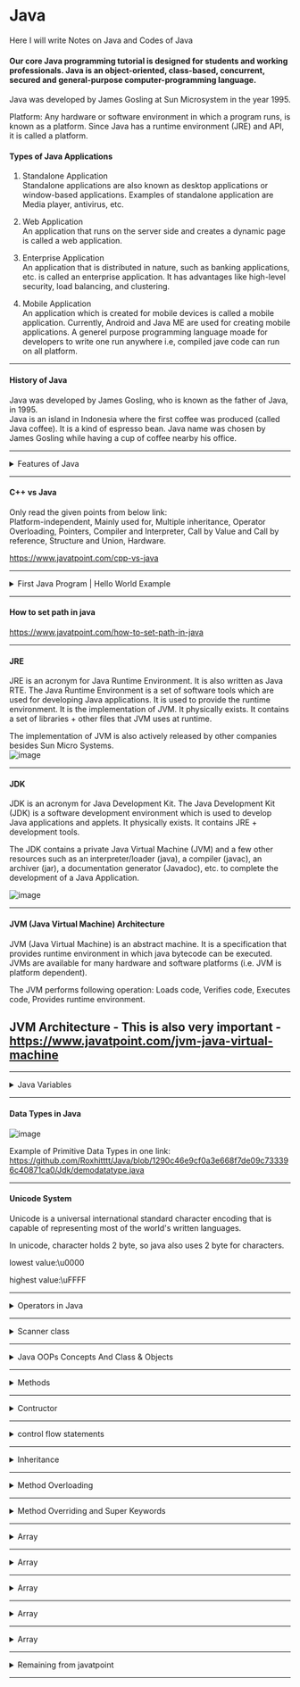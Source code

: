 # Java
Here I will write Notes on Java and Codes of Java

#### Our core Java programming tutorial is designed for students and working professionals. Java is an object-oriented, class-based, concurrent, secured and general-purpose computer-programming language.
Java was developed by James Gosling at Sun Microsystem in the year 1995.

Platform: Any hardware or software environment in which a program runs, is known as a platform. Since Java has a runtime environment (JRE) and API, it is called a platform.

#### Types of Java Applications

1) Standalone Application  
Standalone applications are also known as desktop applications or window-based applications. Examples of standalone application are Media player, antivirus, etc.

2) Web Application  
An application that runs on the server side and creates a dynamic page is called a web application.

3) Enterprise Application  
An application that is distributed in nature, such as banking applications, etc. is called an enterprise application. It has advantages like high-level security, load balancing, and clustering.

4) Mobile Application  
An application which is created for mobile devices is called a mobile application. Currently, Android and Java ME are used for creating mobile applications.
A generel purpose programming language moade for developers to write one run anywhere i.e, compiled jave code can run on all platform.
__________________________________________________________________________________

#### History of Java
 Java was developed by James Gosling, who is known as the father of Java, in 1995.  
 Java is an island in Indonesia where the first coffee was produced (called Java coffee). It is a kind of espresso bean. Java name was chosen by James Gosling while having a cup of coffee nearby his office.

__________________________________________________________________________________

<details><summary>Features of Java</summary>  
<p>
 #### Features of Java  
A list of the most important features of the Java language is given below.  
1.Simple - Java syntax is based on C++. Java has removed explicit pointers, operator overloading, etc.

2.Object-Oriented - Java is an object-oriented programming language. Everything in Java is an object. Object-oriented means we organize our software as a combination of different types of objects that incorporate both data and behavior.  
Object-oriented programming (OOPs) is a methodology that simplifies software development and maintenance by providing some rules.  
Basic concepts of OOPs are:  

1.Object - An entity that has state and behavior is known as an object e.g., chair, bike, marker, pen, table, car, etc. It can be physical or logical (tangible and intangible). An object has three characteristics:  
State: Represents the data (value) of an object.  
Behavior - Represents the behavior of an object such as diposits,withdraw, etc.  
Identity - It is used internally by the JVM to identify each object uniquely.  
For Example, Pen is an object. Its name is Reynolds; color is white, known as its state. It is used to write, so writing is its behavior.  
An object is an instance of a class. A class is a template or blueprint from which objects are created. So, an object is the instance(result) of a class.

2.Class - A class is a group of objects which have common properties. It is a template or blueprint from which objects are created. It is a logical entity. It can't be physical. A class in Java can contain: Fields, Methods, Constructors, Blocks, Nested class and interface.

3.Inheritance - Inheritance in Java is a mechanism in which one object acquires all the properties and behaviors of a parent object. It is an important part of OOPs (Object Oriented programming system).  
The idea behind inheritance in Java is that you can create new classes that are built upon existing classes. When you inherit from an existing class, you can reuse methods and fields of the parent class.  
The extends keyword indicates that you are making a new class that derives from an existing class. The meaning of "extends" is to increase the functionality.  
In the terminology of Java, a class which is inherited is called a parent or superclass, and the new class is called child or subclass.  
Example of Inheritance:-  
![image](https://user-images.githubusercontent.com/62470301/216395966-bba3935f-6a8d-4225-b5a0-5e20652cbddb.png)  
Types of inheritance in java  
![image](https://user-images.githubusercontent.com/62470301/216396288-38b08720-9e69-4bca-b1f8-5fc67e3c8c32.png)
![image](https://user-images.githubusercontent.com/62470301/216396460-e7496ba7-4324-4b4a-b521-acf5fffb095c.png)

4.Polymorphism - Polymorphism in Java is a concept by which we can perform a single action in different ways. Polymorphism is derived from 2 Greek words: poly and morphs. The word "poly" means many and "morphs" means forms. So polymorphism means many forms.  
There are two types of polymorphism in Java: compile-time polymorphism and runtime polymorphism. We can perform polymorphism in java by method overloading and method overriding.  
If you overload a static method in Java, it is the example of compile time polymorphism. Here, we will focus on runtime polymorphism in java.  
Runtime Polymorphism in Java  
Runtime polymorphism or Dynamic Method Dispatch is a process in which a call to an overridden method is resolved at runtime rather than compile-time.

5.Abstraction - Abstraction is a process of hiding the implementation details and showing only functionality to the user.  
Another way, it shows only essential things to the user and hides the internal details, for example, sending SMS where you type the text and send the message. You don't know the internal processing about the message delivery.  
Abstraction lets you focus on what the object does instead of how it does it.  
A class which is declared as abstract is known as an abstract class. It can have abstract and non-abstract methods. It needs to be extended and its method implemented. It cannot be instantiated.

6.Encapsulation - Encapsulation in Java is a process of wrapping code and data together into a single unit, for example, a capsule which is mixed of several medicines.
![image](https://user-images.githubusercontent.com/62470301/216398306-7d9772ad-5754-43d8-9634-a56375d95f57.png)  

We can create a fully encapsulated class in Java by making all the data members of the class private. Now we can use setter and getter methods to set and get the data in it.  
By providing only a setter or getter method, you can make the class read-only or write-only. In other words, you can skip the getter or setter methods.  
It provides you the control over the data.  
It is a way to achieve data hiding in Java because other class will not be able to access the data through the private data members.  

3.Portable - Java is portable because it facilitates you to carry the Java bytecode to any platform. It doesn't require any implementation.

4.Platform independent - Java is a write once, run anywhere language.  
There are two types of platforms software-based and hardware-based. Java provides a software-based platform.  
1.Runtime Environment  
2.API(Application Programming Interface)

5.Secured - Java is best known for its security. With Java, we can develop virus-free systems. Java is secured because:  
No explicit pointer  
Java Programs run inside a virtual machine sandbox  
Classloader  
Bytecode Verifier  
Security Manager

6.Robust  
7.Architecture neutral  
8.Interpreted  
9.High Performance  
10.Multithreaded  
11.Distributed  
12.Dynamic
 
</p>
</details>

__________________________________________________________________________________

#### C++ vs Java

Only read the given points from below link:  
Platform-independent, Mainly used for, Multiple inheritance, Operator Overloading, Pointers, Compiler and Interpreter, Call by Value and Call by reference, Structure and Union, Hardware.

https://www.javatpoint.com/cpp-vs-java

__________________________________________________________________________________

<details><summary>First Java Program | Hello World Example</summary>  
<p>
 #### First Java Program | Hello World Example

Set path of the jdk/bin directory.  
```
class Simple{  
    public static void main(String args[]){  
     System.out.println("Hello Java");  
    }  
}  
```

Save the above file as Simple.java.

To compile:  
javac Simple.java  
To execute:  
java Simple

Compilation Flow:
When we compile Java program using javac tool, the Java compiler converts the source code into byte code.

![image](https://user-images.githubusercontent.com/62470301/216401277-8efeb543-30b0-409a-81c0-334b46843fb3.png)

What happens at runtime?

![image](https://user-images.githubusercontent.com/62470301/216402472-3ce695d7-4721-4cae-9d76-b47965ff700c.png)

Classloader: It is the subsystem of JVM that is used to load class files.  
Bytecode Verifier: Checks the code fragments for illegal code that can violate access rights to objects.  
Interpreter: Read bytecode stream then execute the instructions.

- Q) Can you save a Java source file by another name than the class name?
-> Yes, if the class is not public. It is explained in the figure given below:

 ![image](https://github.com/Roxhitttt/Java/assets/62470301/dc8d2612-fe44-4bd8-8e05-ead7d8a7b6ce)

- Parameters used in First Java Program

class keyword is used to declare a class in Java.  
public keyword is an access modifier that represents visibility. It means it is visible to all.  
static is a keyword. If we declare any method as static, it is known as the static method. The core advantage of the static method is that there is no need to create an object to invoke the static method. The main() method is executed by the JVM, so it doesn't require creating an object to invoke the main() method. So, it saves memory.  
void is the return type of the method. It means it doesn't return any value.  
main represents the starting point of the program.  
String[] args or String args[] is used for command line argument.  
System.out.println() is used to print statement. Here, System is a class, out is an object of the PrintStream class, println() is a method of the PrintStream class.  

Example: First basic program of Java.
https://github.com/Roxhitttt/Java/blob/5c9b8d217fe2b61aa8e35400577cd862e1d3f3a4/Jdk/firstjava.java
 
</p>
</details>

__________________________________________________________________________________

#### How to set path in java

https://www.javatpoint.com/how-to-set-path-in-java

__________________________________________________________________________________

#### JRE

JRE is an acronym for Java Runtime Environment. It is also written as Java RTE. The Java Runtime Environment is a set of software tools which are used for developing Java applications. It is used to provide the runtime environment. It is the implementation of JVM. It physically exists. It contains a set of libraries + other files that JVM uses at runtime.

The implementation of JVM is also actively released by other companies besides Sun Micro Systems.  
![image](https://user-images.githubusercontent.com/62470301/216404844-c6be38de-bbe2-4e00-a434-a6fe5ee718c0.png)


__________________________________________________________________________________

#### JDK

JDK is an acronym for Java Development Kit. The Java Development Kit (JDK) is a software development environment which is used to develop Java applications and applets. It physically exists. It contains JRE + development tools.  

The JDK contains a private Java Virtual Machine (JVM) and a few other resources such as an interpreter/loader (java), a compiler (javac), an archiver (jar), a documentation generator (Javadoc), etc. to complete the development of a Java Application.

![image](https://user-images.githubusercontent.com/62470301/216405502-62a7428a-0e3a-4b85-ab54-073c99e5c7b5.png)

__________________________________________________________________________________

#### JVM (Java Virtual Machine) Architecture 

JVM (Java Virtual Machine) is an abstract machine. It is a specification that provides runtime environment in which java bytecode can be executed.  
JVMs are available for many hardware and software platforms (i.e. JVM is platform dependent).

The JVM performs following operation: Loads code, Verifies code, Executes code, Provides runtime environment.

## JVM Architecture - This is also very important - https://www.javatpoint.com/jvm-java-virtual-machine

__________________________________________________________________________________

<details><summary>Java Variables</summary>  
<p>
 #### Java Variables

![image](https://user-images.githubusercontent.com/62470301/216408305-068b8d8c-87b2-420e-b5dc-a7fc276bb7c9.png)

Types of Variables:

here are three types of variables in Java: 

1) Local Variable:  
A variable declared inside the body of the method is called local variable. You can use this variable only within that method and the other methods in the class aren't even aware that the variable exists. A local variable cannot be defined with "static" keyword.

2) Instance Variable:
A variable declared inside the class but outside the body of the method, is called an instance variable. It is not declared as static.

3) Static variable:
A variable that is declared as static is called a static variable. It cannot be local. You can create a single copy of the static variable and share it among all the instances of the class. Memory allocation for static variables happens only once when the class is loaded in the memory.

Example: 
[Jdk/Basic/Types_of_Variables.java](https://github.com/Roxhitttt/Java/blob/bfa6ac5a4c24f996dbdbc81a8e0077698442ed61/Jdk/Basic/Types_of_Variables.java)

</p>
</details>

__________________________________________________________________________________

#### Data Types in Java

![image](https://user-images.githubusercontent.com/62470301/216961775-934c23c2-2188-4c36-a6bc-c9343e762bda.png)

Example of Primitive Data Types in one link:
https://github.com/Roxhitttt/Java/blob/1290c46e9cf0a3e668f7de09c733396c40871ca0/Jdk/demodatatype.java

__________________________________________________________________________________

#### Unicode System

Unicode is a universal international standard character encoding that is capable of representing most of the world's written languages.

In unicode, character holds 2 byte, so java also uses 2 byte for characters.

lowest value:\u0000

highest value:\uFFFF
__________________________________________________________________________________

<details><summary>Operators in Java</summary>  
<p>
 #### Operators in Java 

There are many types of operators in Java which are given below:

1. Unary Operator - The Java unary operators require only one operand  
  incrementing/decrementing a value by one  
  negating an expression  
  inverting the value of a boolean
  
  postfix - expr++ expr--  
  prefix - ++expr --expr +expr -expr ~ !
  
  Example :  
  https://github.com/Roxhitttt/Java/blob/e7999a8b5af85a81df67c12b53b72e10e2cb5549/Jdk/unaryoperator.java
  
  
  
2. Arithmetic Operator -  Java arithmetic operators are used to perform addition, subtraction, multiplication, and division. They act as basic mathematical operations.

 Example :  
 https://github.com/Roxhitttt/Java/blob/e8cbbb77cf304ea6d30f59cb4cc275eae0308678/Jdk/Arithmatics_operators.java

3. Assignment Operator - Java assignment operator is one of the most common operators. It is used to assign the value on its right to the operand on its left.

Example : 
https://github.com/Roxhitttt/Java/blob/4c8adc74aaf9a2cfeea84c0d6ba245f1e7c7538f/Jdk/Operators/Assignmentoperator.java

4. Bitwise Operator && Logical Operator -
- The logical && operator doesn't check the second condition if the first condition is false. It checks the second condition only if the first one is true.
- The bitwise & operator always checks both conditions whether first condition is true or false.

- The logical || operator doesn't check the second condition if the first condition is true. It checks the second condition only if the first one is false.
- The bitwise | operator always checks both conditions whether first condition is true or false.

Example : 
https://github.com/Roxhitttt/Java/blob/4c8adc74aaf9a2cfeea84c0d6ba245f1e7c7538f/Jdk/Operators/bitwise.java

Example1 : 
https://github.com/Roxhitttt/Java/blob/4c8adc74aaf9a2cfeea84c0d6ba245f1e7c7538f/Jdk/Operators/logicaloperator.java

Example2 : 
https://github.com/Roxhitttt/Java/blob/4c8adc74aaf9a2cfeea84c0d6ba245f1e7c7538f/Jdk/Operators/bitwise_logical.java

Example3 : 
https://github.com/Roxhitttt/Java/blob/4c8adc74aaf9a2cfeea84c0d6ba245f1e7c7538f/Jdk/Operators/logicaloperatorproject.java
 
5. Relational Operator -

Example : 
https://github.com/Roxhitttt/Java/blob/4c8adc74aaf9a2cfeea84c0d6ba245f1e7c7538f/Jdk/Operators/Relational_operator.java

7. Ternary Operator  - Java Ternary operator is used as one line replacement for if-then-else statement and used a lot in Java programming. It is the only conditional operator which takes three operands.

Example : 
https://github.com/Roxhitttt/Java/blob/4c8adc74aaf9a2cfeea84c0d6ba245f1e7c7538f/Jdk/Operators/ternaryoperator.java

</p>
</details>

__________________________________________________________________________________

<details><summary>Scanner class</summary>  
<p>

 #### Scanner class 

Scanner class is used for taking input from user, To use the Scanner class, create an object of the class and use any of the available methods found in the Scanner class documentation. There are various method provide by scanner class given below: 

the nextLine() method, which is used to read Strings  
nextBoolean()	Reads a boolean value from the user  
nextByte()	Reads a byte value from the user  
nextDouble()	Reads a double value from the user  
nextFloat()	Reads a float value from the user  
nextInt()	Reads a int value from the user  
nextLine()	Reads a String value from the user  
nextLong()	Reads a long value from the user  
nextShort()	Reads a short value from the user

Example of Scanner Class to take inputs from the user: 
https://github.com/Roxhitttt/Java/blob/6a27e407fb9e7b1a2c839b95a8d529aae79a754a/Jdk/logical_operator.java

Example 1 - Task 1 :
https://github.com/Roxhitttt/Java/blob/d851030aecc2a7744a8f5eecfcad13909cdacd39/Jdk/task1.java
 
</p>
</details>

__________________________________________________________________________________

<details><summary>Java OOPs Concepts And Class & Objects </summary>  
<p>
- Object-Oriented Programming is a paradigm that provides many concepts, such as inheritance, data binding, polymorphism, etc. The popular object-oriented languages are Java, C#, PHP, Python, C++, etc.

- The main aim of object-oriented programming is to implement real-world entities, for example, object, classes, abstraction, inheritance, polymorphism, etc.

#### OOPs (Object-Oriented Programming System) : 
Object means a real-world entity such as a pen, chair, table, computer, watch, etc. Object-Oriented Programming is a methodology or paradigm to design a program using classes and objects. It simplifies software development and maintenance by providing some concepts:
![image](https://github.com/Roxhitttt/Java/assets/62470301/a9e291b7-34e1-48b2-bde1-75454b20a438)

- Object : For example, a chair, pen, table, keyboard, bike, etc. It can be physical or logical. An Object can be defined as an instance of a class. An object contains an address and takes up some space in memory. Objects can communicate without knowing the details of each other's data or code.

An object has three characteristics: 
![image](https://github.com/Roxhitttt/Java/assets/62470301/fe637253-4218-47d0-a2f6-10a6fcff4351)
For Example, Pen is an object. Its name is Reynolds; color is white, known as its state. It is used to write, so writing is its behavior.

An object is an instance of a class. A class is a template or blueprint from which objects are created. So, an object is the instance(result) of a class.

Object Definitions: An object is a real-world entity., An object is a runtime entity., The object is an entity which has state and behavior, The object is an instance of a class.

- Class : Collection of objects is called class. It is a logical entity. A class can also be defined as a blueprint from which you can create an individual object. Class doesn't consume any space.

A class is a group of objects which have common properties. It is a template or blueprint from which objects are created. It is a logical entity. It can't be physical. 

A class in Java can contain: Fields, Methods, Constructors, Blocks, Nested class and interface.


  
- Inheritance : When one object acquires all the properties and behaviors of a parent object, it is known as inheritance. It provides code reusability. It is used to achieve runtime polymorphism.
- Polymorphism : + If one task is performed in different ways, it is known as polymorphism. For example: to convince the customer differently, to draw something, for example, shape, triangle, rectangle, etc. In Java, we use method overloading and method overriding to achieve polymorphism.
- Abstraction : Hiding internal details and showing functionality is known as abstraction. For example phone call, we don't know the internal processing. In Java, we use abstract class and interface to achieve abstraction.
- Encapsulation : Binding (or wrapping) code and data together into a single unit are known as encapsulation. For example, a capsule, it is wrapped with different medicines. A java class is the example of encapsulation. Java bean is the fully encapsulated class because all the data members are private here.
![image](https://github.com/Roxhitttt/Java/assets/62470301/893c770d-f92b-4195-8c1b-22e9ac2d1bd0)

Apart from these concepts, there are some other terms which are used in Object-Oriented design: Try understanding this concepts whenever you want
Coupling, Cohesion, Association, Aggregation, Composition

Example : 
https://github.com/Roxhitttt/Java/blob/1a838a75eb62aa9f544f5dbc7d0bc157daaf0a45/Jdk/Class%20and%20Objects/object_class_ex.java

Example1 :
https://github.com/Roxhitttt/Java/blob/77b1da81e98b2c92db1c37a8c1a7d63e28c90063/Jdk/Class%20and%20Objects/classexample.java

Example2 :
https://github.com/Roxhitttt/Java/blob/77b1da81e98b2c92db1c37a8c1a7d63e28c90063/Jdk/Class%20and%20Objects/classexample2.java

</p>
</details>

__________________________________________________________________________________

<details><summary>Methods</summary>  
<p>

#### Methods
the method in Java is a collection of instructions that performs a specific task. It provides the reusability of code. We can also easily modify code using methods.

- What is a method in Java? : ->
A method is a block of code or collection of statements or a set of code grouped together to perform a certain task or operation. It is used to achieve the reusability of code. We write a method once and use it many times. We do not require to write code again and again.

- Method Declaration : The method declaration provides information about method attributes, such as visibility, return-type, name, and arguments.
![image](https://github.com/Roxhitttt/Java/assets/62470301/b60d5d2b-a819-47bd-9ee9-6cc819b95b63)

- Access Specifier: Access specifier or modifier is the access type of the method. It specifies the visibility of the method. Java provides four types of access specifier :

- Public: The method is accessible by all classes when we use public specifier in our application.
- Private: When we use a private access specifier, the method is accessible only in the classes in which it is defined.
- Protected: When we use protected access specifier, the method is accessible within the same package or subclasses in a different package.
- Default: When we do not use any access specifier in the method declaration, Java uses default access specifier by default. It is visible only from the same package only.

It is also possible that a method has the same name as another method name in the same class, it is known as method overloading.

There are 2 types of Methods : Methods are also called as Functions

- Predefined Method : The method that is already defined in the Java class libraries is known as predefined methods. It is also known as the standard library method or built-in method. We can directly use these methods just by calling them in the program at any point. Some pre-defined methods are length(), equals(), compareTo(), sqrt(), etc.

Example : 
https://github.com/Roxhitttt/Java/blob/a5e4222ec604150935ea30d89ce7593506450213/Jdk/Methods%20and%20Functions/predefined_method.java

In the above example, we have used three predefined methods main(), print(), and max(). We have used these methods directly without declaration because they are predefined. The max() method is a method of the Math class that returns the greater of two numbers.

- User-defined Method : The method written by the user or programmer is known as a user-defined method.

- Static Method : A method that has static keyword is known as static method. The main advantage of a static method is that we can call it without creating an object. It can access static data members and also change the value of it. It is used to create an instance method. It is invoked by using the class name.

Example : 
https://github.com/Roxhitttt/Java/blob/08c51446626ad005f84f9b02e1e856e1161df024/Jdk/Methods%20and%20Functions/static_method.java

- Instance Method : The method of the class is known as an instance method. It is a non-static method defined in the class. Before calling or invoking the instance method, it is necessary to create an object of its class. Let's see an example of an instance method.

Example : 
https://github.com/Roxhitttt/Java/blob/36ef7c60eba4acdbc40dc2ebcc023c9033dd425e/Jdk/Methods%20and%20Functions/instance_methods.java
 
1. Method without argument without return value: 
https://github.com/Roxhitttt/Java/blob/ac57dd26e574a6e153f9a5fb8a10db375577688e/Jdk/Functions/Function1.java

2. Method with argument but without return value:
https://github.com/Roxhitttt/Java/blob/ac57dd26e574a6e153f9a5fb8a10db375577688e/Jdk/Functions/Function2a.java
https://github.com/Roxhitttt/Java/blob/ac57dd26e574a6e153f9a5fb8a10db375577688e/Jdk/Functions/Function2b.java

3. Method with argument with return value:
https://github.com/Roxhitttt/Java/blob/ac57dd26e574a6e153f9a5fb8a10db375577688e/Jdk/Functions/Function4.java

4. Method without argument with return value:
 https://github.com/Roxhitttt/Java/blob/df69d28b5294958ce32308e31477d08cf204108b/Jdk/Functions/Function5.java

</p>
</details>

__________________________________________________________________________________

<details><summary>Contructor</summary>  
<p>
In Java, a constructor is a block of codes similar to the method. It is called when an instance of the class is created. At the time of calling constructor, memory for the object is allocated in the memory. It is a special type of method which is used to initialize the object. 

It calls a default constructor if there is no constructor available in the class. In such case, Java compiler provides a default constructor by default.

Note: It is called constructor because it constructs the values at the time of object creation. It is not necessary to write a constructor for a class. It is because java compiler creates a default constructor if your class doesn't have any.

- Rules to create constructor :
1. Constructor name must be the same as its class name
2. A Constructor must have no explicit return type
3. A Java constructor cannot be abstract, static, final, and synchronized

Note: We can use access modifiers while declaring a constructor. It controls the object creation. In other words, we can have private, protected, public or default constructor in Java.

- There are two types of constructors in Java:
1. no-arg constructor : A constructor is called "Default Constructor" when it doesn't have any parameter.

Example : 
https://github.com/Roxhitttt/Java/blob/873f0c5a4970988390d5a5cc557ebfcc28d35211/Jdk/Contructor/defaultcontractor.java

2. parameterized constructor : A constructor which has a specific number of parameters is called a parameterized constructor.

- Why use the parameterized constructor? : ->  The parameterized constructor is used to provide different values to distinct objects. However, you can provide the same values also.

- In Java, a constructor is just like a method but without return type. It can also be overloaded like Java methods.

Constructor overloading in Java is a technique of having more than one constructor with different parameter lists. They are arranged in a way that each constructor performs a different task. They are differentiated by the compiler by the number of parameters in the list and their types.

Example1 : 
https://github.com/Roxhitttt/Java/blob/873f0c5a4970988390d5a5cc557ebfcc28d35211/Jdk/Contructor/para_contructor.java

Example2 : 
https://github.com/Roxhitttt/Java/blob/873f0c5a4970988390d5a5cc557ebfcc28d35211/Jdk/Contructor/Student.java

3. Java Copy Constructor : There is no copy constructor in Java. However, we can copy the values from one object to another like copy constructor in C++.

There are many ways to copy the values of one object into another in Java. They are:
1. By constructor
2. By assigning the values of one object into another
3. By clone() method of Object class

Example1: By constructor and By assigning the values of one object into another
https://github.com/Roxhitttt/Java/blob/98c11587e641214cf8b6b2775da6a31635ba1801/Jdk/Contructor/copycontruct_bycontruct.java

Example2: Without constructor and By assigning the values of one object into another
https://github.com/Roxhitttt/Java/blob/98c11587e641214cf8b6b2775da6a31635ba1801/Jdk/Contructor/copycontruct_withoutcontruct.java

</p>
</details>

__________________________________________________________________________________

<details><summary>control flow statements</summary>  
<p>
 
#### Java provides three types of control flow statements.

## Decision Making statements
1. if statements
2. switch statement
## Loop statements
1. do while loop
2. while loop
3. for loop
4. for-each loop
## Jump statements
1. break statement
2. continue statement

#### If Statement :

If-else-if ladder: The if-else-if statement contains the if-statement followed by multiple else-if statements.

![image](https://github.com/Roxhitttt/Java/assets/62470301/8255d3ff-0942-4d59-8d2c-d765b0ae298e)

<details><summary>Code of If-else-if ladder</summary>  
<p>
 
if(condition 1) {    
statement 1; //executes when condition 1 is true   
}  
else if(condition 2) {  
statement 2; //executes when condition 2 is true   
}  
else {  
statement 2; //executes when all the conditions are false   
}  
 
</p>
</details>


If Example : 
https://github.com/Roxhitttt/Java/blob/06a28125106494ff3fe8a3d45f1ed20ec482a440/Jdk/Operators/demoif.java

Practicle no 1: Given num is even or odd  
https://github.com/Roxhitttt/Java/blob/f9211539fd873253cb279446086e0a65c7633078/Jdk/Operators/if1.java

Practiicle no 2: check wether given num is positive no or negative no.  
https://github.com/Roxhitttt/Java/blob/f9211539fd873253cb279446086e0a65c7633078/Jdk/Operators/if2.java

Practicle no 3: Check given character is consonent or vowel.  
https://github.com/Roxhitttt/Java/blob/f9211539fd873253cb279446086e0a65c7633078/Jdk/Operators/if3.java

Nested If Else : 

Practicle no 4: Nested If else : Find greater between 3 numbers using nested if else.  
https://github.com/Roxhitttt/Java/blob/61e54ae8316180062b57e092f9c00cb4f43d1503/Jdk/Operators/ifnestedifelse.java
 
Practice no 5: Company having criteria for selection given below:  
criteria 1: Applicant must have BE completed or Diploma with 7 year Experiance.  
criteria 2: If BE is completed must have 60% or BE without 60% must have 3 years experiance.  
criteria 3: if Diploman with 7 year experiance must have work in quality department.

#### Switch Case :

Example 1: Menu Driven program using Do while loop and Switch case methods  
https://github.com/Roxhitttt/Java/blob/fa06e5cb5fc63900c245ca8f898f66a7f0763ba1/Jdk/Control%20Statements%2C%20if%2Cfor%2Cwhile%20and%20all/menudreven.java

Example 2: 
https://github.com/Roxhitttt/Java/blob/fa06e5cb5fc63900c245ca8f898f66a7f0763ba1/Jdk/Control%20Statements%2C%20if%2Cfor%2Cwhile%20and%20all/menudreven2.java

![image](https://github.com/Roxhitttt/Java/assets/62470301/c2912ce2-0a5b-4d73-abc9-7c1b3a1edf06)

#### For loop :
It enables us to initialize the loop variable, check the condition, and increment/decrement in a single line of code. 

![image](https://github.com/Roxhitttt/Java/assets/62470301/9ad8fc6f-9b92-49ff-a4aa-1f86c9ad7e9e)

Example1 : 
https://github.com/Roxhitttt/Java/blob/fa06e5cb5fc63900c245ca8f898f66a7f0763ba1/Jdk/Control%20Statements%2C%20if%2Cfor%2Cwhile%20and%20all/Forloop.java

Example2 : 
https://github.com/Roxhitttt/Java/blob/fa06e5cb5fc63900c245ca8f898f66a7f0763ba1/Jdk/Control%20Statements%2C%20if%2Cfor%2Cwhile%20and%20all/Forloop2.java

Example3 : 
https://github.com/Roxhitttt/Java/blob/fa06e5cb5fc63900c245ca8f898f66a7f0763ba1/Jdk/Control%20Statements%2C%20if%2Cfor%2Cwhile%20and%20all/nestedfor.java

#### While Loop : 
The while loop is also used to iterate over the number of statements multiple times.  If the condition is true, then the loop body will be executed; otherwise, the statements after the loop will be executed.

![image](https://github.com/Roxhitttt/Java/assets/62470301/0262b1c1-57fe-46a0-a703-e3d504d43a0c)

Example1:
https://github.com/Roxhitttt/Java/blob/fa06e5cb5fc63900c245ca8f898f66a7f0763ba1/Jdk/Control%20Statements%2C%20if%2Cfor%2Cwhile%20and%20all/whileloop.java

Example2:
https://github.com/Roxhitttt/Java/blob/fa06e5cb5fc63900c245ca8f898f66a7f0763ba1/Jdk/Control%20Statements%2C%20if%2Cfor%2Cwhile%20and%20all/while2.java

Example3:
https://github.com/Roxhitttt/Java/blob/fa06e5cb5fc63900c245ca8f898f66a7f0763ba1/Jdk/Control%20Statements%2C%20if%2Cfor%2Cwhile%20and%20all/while3.java

#### Do While loop : 
The do-while loop checks the condition at the end of the loop after executing the loop statements. When the number of iteration is not known and we have to execute the loop at least once, we can use do-while loop.

![image](https://github.com/Roxhitttt/Java/assets/62470301/df814023-d908-4ee6-9434-b4ed4e659b30)

Example : 
https://github.com/Roxhitttt/Java/blob/fa06e5cb5fc63900c245ca8f898f66a7f0763ba1/Jdk/Control%20Statements%2C%20if%2Cfor%2Cwhile%20and%20all/dowhile.java

Example 2: Menu Driven program using Do while loop and Switch case  
https://github.com/Roxhitttt/Java/blob/9598a64dd92d508e147b608cbc3dd6a4d4c19f23/Jdk/Operators/menudreven.java
 
</p>
</details>

__________________________________________________________________________________

<details><summary>Inheritance </summary>  
<p>
Inheritance in Java is a mechanism in which one object acquires all the properties and behaviors of a parent object. It is an important part of OOPs (Object Oriented programming system).

The idea behind inheritance in Java is that you can create new classes that are built upon existing classes. When you inherit from an existing class, you can reuse methods and fields of the parent class. Moreover, you can add new methods and fields in your current class also.

Inheritance represents the IS-A relationship which is also known as a parent-child relationship.

The extends keyword indicates that you are making a new class that derives from an existing class. The meaning of "extends" is to increase the functionality.

In the terminology of Java, a class which is inherited is called a parent or superclass, and the new class is called child or subclass.

Java Inheritance Example
![image](https://github.com/Roxhitttt/Java/assets/62470301/94862363-df45-4ff2-93b4-db6319b2c1f3)

As displayed in the above figure, Programmer is the subclass and Employee is the superclass. The relationship between the two classes is Programmer IS-A Employee. It means that Programmer is a type of Employee.

Example : 
https://github.com/Roxhitttt/Java/blob/c0150bb9d1e235382bba41062f1b3775d6d177ab/Jdk/inheritance/demoinheritance.java

Example2 : 
https://github.com/Roxhitttt/Java/blob/61c174c729502e3ee598b54f25af46c43aff70b5/Jdk/inheritance/anodemoinheritance.java

### Types of inheritance in java : 
On the basis of class, there can be three types of inheritance in java: single, multilevel and hierarchical.

In java programming, multiple and hybrid inheritance is supported through interface only. We will learn about interfaces later.

![image](https://github.com/Roxhitttt/Java/assets/62470301/58b06ca6-835a-4e52-a158-4528f560e857)

Note: Multiple inheritance is not supported in Java through class.

When one class inherits multiple classes, it is known as multiple inheritance. For Example:

![image](https://github.com/Roxhitttt/Java/assets/62470301/e95efc6f-49b0-4f32-80ed-5aceed6e8f1d)

##### Multilevel inheritance and Super() :

### Super() : 
The super keyword refers to superclass (parent) objects. It is used to call superclass methods, and to access the superclass constructor. The most common use of the super keyword is to eliminate the confusion between superclasses and subclasses that have methods with the same name.

Example 1 : 
https://github.com/Roxhitttt/Java/blob/c0150bb9d1e235382bba41062f1b3775d6d177ab/Jdk/inheritance/super_and_multilevel_inher/inhe_contr_super_ex.java

Example 2 :
https://github.com/Roxhitttt/Java/blob/c0150bb9d1e235382bba41062f1b3775d6d177ab/Jdk/inheritance/super_and_multilevel_inher/multi_level.java

Hierarchical Inheritance Example : When two or more classes inherits a single class, it is known as hierarchical inheritance. In the example given below, Dog and Cat classes inherits the Animal class, so there is hierarchical inheritance.

Example : 
https://github.com/Roxhitttt/Java/blob/8aa96ae2a76bdcf9c07e04b344b4c193f324e211/Jdk/inheritance/hirarchical.java

</p>
</details>

__________________________________________________________________________________

<details><summary> Method Overloading </summary>  
<p>
 
### Method Overloading in Java : 
If a class has multiple methods having same name but different in parameters, it is known as Method Overloading.

Suppose you have to perform addition of the given numbers but there can be any number of arguments, if you write the method such as a(int,int) for two parameters, and b(int,int,int) for three parameters then it may be difficult for you as well as other programmers to understand the behavior of the method because its name differs.

So, we perform method overloading to figure out the program quickly.

There are two ways to overload the method in java
1. By changing number of arguments
2. By changing the data type

Example1: Method Overloading: changing no. of arguments -  we have created two methods, first add() method performs addition of two numbers and second add method performs addition of three numbers. we are creating static methods so that we don't need to create instance for calling methods.
https://github.com/Roxhitttt/Java/blob/61a7e3be1792408c06fa34b11365832d4c4a4d7e/Jdk/Method%20Overloading/demo1.java

Example2: Method Overloading: changing data type of arguments - we have created two methods that differs in data type. The first add method receives two integer arguments and second add method receives two double arguments.
https://github.com/Roxhitttt/Java/blob/61a7e3be1792408c06fa34b11365832d4c4a4d7e/Jdk/Method%20Overloading/demo2.java

Example3:
https://github.com/Roxhitttt/Java/blob/1ddd397f90162d85e459f315d211d6e690f2c572/Jdk/Method%20Overloading/demooverload.java

Example4: Area of Square of Rectangle 
https://github.com/Roxhitttt/Java/blob/1ddd397f90162d85e459f315d211d6e690f2c572/Jdk/Method%20Overloading/rectangle.java

Example5: Contructor Overloading
https://github.com/Roxhitttt/Java/blob/1ddd397f90162d85e459f315d211d6e690f2c572/Jdk/Method%20Overloading/contructor_overloading.java

Example6: Time Example 
https://github.com/Roxhitttt/Java/blob/dd804088e992fa7271a6416c9f89a14f1276e64c/Jdk/Method%20Overloading/time.java

### Method Overloading and Type Promotion
One type is promoted to another implicitly if no matching datatype is found. Let's understand the concept by the figure given below:
![image](https://github.com/Roxhitttt/Java/assets/62470301/11b5fc7f-ffb5-4378-b7e8-f8b0fbb42f47)

As displayed in the above diagram, byte can be promoted to short, int, long, float or double. The short datatype can be promoted to int, long, float or double. The char datatype can be promoted to int,long,float or double and so on.

Example1: Example of Method Overloading with Type Promotion if matching found
If there are matching type arguments in the method, type promotion is not performed.

<details><summary> Example 1 </summary>  
<p>
 
class OverloadingCalculation2{  
  void sum(int a,int b){System.out.println("int arg method invoked");}  
  void sum(long a,long b){System.out.println("long arg method invoked");}  
  
  public static void main(String args[]){  
  OverloadingCalculation2 obj=new OverloadingCalculation2();  
  obj.sum(20,20);//now int arg sum() method gets invoked  
  }  
}  
</p>
</details>

</p>
</details>

__________________________________________________________________________________

<details><summary> Method Overriding and Super Keywords </summary>  
<p>

Overriding : When two different method having same name, one from parent class and other from child class with arguments are called as overriding method.

If subclass (child class) has the same method as declared in the parent class, it is known as method overriding in Java.

In other words, If a subclass provides the specific implementation of the method that has been declared by one of its parent class, it is known as method overriding.

1. The method must have the same name as in the parent class. 
2. The method must have the same parameter as in the parent class.
3. There must be an IS-A relationship (inheritance).

A real example of Java Method Overriding : Consider a scenario where Bank is a class that provides functionality to get the rate of interest. However, the rate of interest varies according to banks. For example, SBI, ICICI and AXIS banks could provide 8%, 7%, and 9% rate of interest.

![image](https://github.com/Roxhitttt/Java/assets/62470301/85c1ad06-8876-4364-9e69-6932beaeb0d7)

Example of it : 
https://github.com/Roxhitttt/Java/blob/1503f9f05cb026b6b6e5205862026583d1bb3064/Jdk/Method%20Overloading/Method_overriding/real_overriding.java

Example1 : 
https://github.com/Roxhitttt/Java/blob/1503f9f05cb026b6b6e5205862026583d1bb3064/Jdk/Method%20Overloading/Method_overriding/demooverriding.java

Example2 : 
https://github.com/Roxhitttt/Java/blob/1503f9f05cb026b6b6e5205862026583d1bb3064/Jdk/Method%20Overloading/Method_overriding/area_square_rec.java

### Super Keyword in Java : 
By default when we call override methods, method from child class get exexute, to execute method of parent class, super keyword is used.
The super keyword in Java is a reference variable which is used to refer immediate parent class object. 

Whenever you create the instance of subclass, an instance of parent class is created implicitly which is referred by super reference variable.

Usage of Java super Keyword: 
1. super can be used to refer immediate parent class instance variable.
2. super can be used to invoke immediate parent class method.
3. super() can be used to invoke immediate parent class constructor.

<details><summary> Example of Super </summary>  
<p>

1) super is used to refer immediate parent class instance variable:

We can use super keyword to access the data member or field of parent class. It is used if parent class and child class have same fields.

class Animal{  
String color="white";  
}  
class Dog extends Animal{  
String color="black";  
void printColor(){  
System.out.println(color);//prints color of Dog class  
System.out.println(super.color);//prints color of Animal class  
}  
}  
class TestSuper1{  
public static void main(String args[]){  
Dog d=new Dog();  
d.printColor();  
}}  

In the above example, Animal and Dog both classes have a common property color. If we print color property, it will print the color of current class by default. To access the parent property, we need to use super keyword.

2) super can be used to invoke parent class method :

The super keyword can also be used to invoke parent class method. It should be used if subclass contains the same method as parent class. In other words, it is used if method is overridden.

class Animal{  
void eat(){System.out.println("eating...");}  
}  
class Dog extends Animal{  
void eat(){System.out.println("eating bread...");}  
void bark(){System.out.println("barking...");}  
void work(){  
super.eat();  
bark();  
}  
}  
class TestSuper2{  
public static void main(String args[]){  
Dog d=new Dog();  
d.work();  
}}  

In the above example Animal and Dog both classes have eat() method if we call eat() method from Dog class, it will call the eat() method of Dog class by default because priority is given to local.

To call the parent class method, we need to use super keyword.

3) super is used to invoke parent class constructor.

The super keyword can also be used to invoke the parent class constructor. Let's see a simple example:

class Animal{  
Animal(){System.out.println("animal is created");}  
}  
class Dog extends Animal{  
Dog(){  
super();  
System.out.println("dog is created");  
}  
}  
class TestSuper3{  
public static void main(String args[]){  
Dog d=new Dog();  
}}  

Note: super() is added in each class constructor automatically by compiler if there is no super() or this().

</p>
</details>

</p>
</details>

__________________________________________________________________________________

<details><summary>Array</summary>  
<p>

</p>
</details>

__________________________________________________________________________________

<details><summary>Array</summary>  
<p>

</p>
</details>

__________________________________________________________________________________

<details><summary>Array</summary>  
<p>

</p>
</details>

__________________________________________________________________________________

<details><summary>Array</summary>  
<p>

</p>
</details>

__________________________________________________________________________________

<details><summary>Array</summary>  
<p>

#### Array 

Array are used to store multiple values in a single variable instead of declaring seperate variable for each value. 

Syntax of declaration of array:
```
datatype [] arrayname=new datatype[size]; 
float[] b=new float[10];

&

datatype [] arrayname={values, values, values};
int[] a={10,20,30,40};

```
Example 1: printing 4 array elements and 5 array elements from user and from computer using array and for loop:  
https://github.com/Roxhitttt/Java/blob/9598a64dd92d508e147b608cbc3dd6a4d4c19f23/Jdk/Operators/arraydemo.java

Example 2: Searching array elements:
 https://github.com/Roxhitttt/Java/blob/700f7f084eba10695d0315222720a670c1cf8b3f/Jdk/Operators/arraydemo2.java

</p>
</details>

__________________________________________________________________________________

<details><summary>Remaining from javatpoint</summary>  
<p>
 
1. Static Keyword
2. This keyword
3. Java Programs -
[https://www.javatpoint.com/java-programs](https://www.javatpoint.com/java-programs)

</p>
</details>

__________________________________________________________________________________
